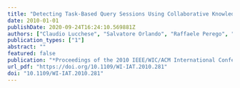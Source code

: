 ```yaml
---
title: "Detecting Task-Based Query Sessions Using Collaborative Knowledge"
date: 2010-01-01
publishDate: 2020-09-24T16:24:10.569881Z
authors: ["Claudio Lucchese", "Salvatore Orlando", "Raffaele Perego", "Fabrizio Silvestri", "Gabriele Tolomei"]
publication_types: ["1"]
abstract: ""
featured: false
publication: "*Proceedings of the 2010 IEEE/WIC/ACM International Conference on Web Intelligence and International Conference on Intelligent Agent Technology - Workshops, Toronto, Canada, August 31 - September 3, 2010*"
url_pdf: "https://doi.org/10.1109/WI-IAT.2010.281"
doi: "10.1109/WI-IAT.2010.281"
---
```


